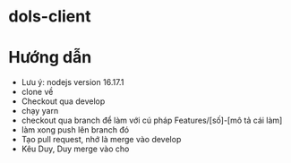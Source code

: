 # dols-client

# Hướng dẫn
+ Lưu ý: nodejs version 16.17.1
+ clone về
+ Checkout qua develop
+ chạy yarn
+ checkout qua branch để làm với cú pháp Features/[số]-[mô tả cái làm]
+ làm xong push lên branch đó
+ Tạo pull request, nhớ là merge vào develop
+ Kêu Duy, Duy merge vào cho
